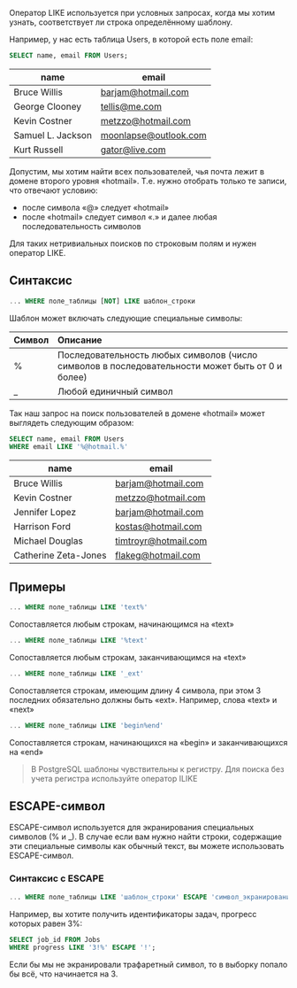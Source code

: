 Оператор LIKE используется при условных запросах, когда мы хотим узнать, соответствует ли строка определённому шаблону.

Например, у нас есть таблица Users, в которой есть поле email:

```sql
SELECT name, email FROM Users;
```

| name              | email                 |
| ----------------- | --------------------- |
| Bruce Willis      | barjam@hotmail.com    |
| George Clooney    | tellis@me.com         |
| Kevin Costner     | metzzo@hotmail.com    |
| Samuel L. Jackson | moonlapse@outlook.com |
| Kurt Russell      | gator@live.com        |

Допустим, мы хотим найти всех пользователей, чья почта лежит в домене второго уровня «hotmail». Т.е. нужно отобрать только те записи, что отвечают условию:

- после символа «@» следует «hotmail»
- после «hotmail» следует символ «.» и далее любая последовательность символов

Для таких нетривиальных поисков по строковым полям и нужен оператор LIKE.

## Синтаксис

```sql
... WHERE поле_таблицы [NOT] LIKE шаблон_строки
```

Шаблон может включать следующие специальные символы:

|Символ|Описание|
|:--|:--|
|%|Последовательность любых символов (число символов в последовательности может быть от 0 и более)|
|_|Любой единичный символ|

Так наш запрос на поиск пользователей в домене «hotmail» может выглядеть следующим образом:

```sql
SELECT name, email FROM Users
WHERE email LIKE '%@hotmail.%'
```

|name|email|
|---|---|
|Bruce Willis|barjam@hotmail.com|
|Kevin Costner|metzzo@hotmail.com|
|Jennifer Lopez|barjam@hotmail.com|
|Harrison Ford|kostas@hotmail.com|
|Michael Douglas|timtroyr@hotmail.com|
|Catherine Zeta-Jones|flakeg@hotmail.com|

## Примеры

```sql
... WHERE поле_таблицы LIKE 'text%'
```

Сопоставляется любым строкам, начинающимся на «text»

```sql
... WHERE поле_таблицы LIKE '%text'
```

Сопоставляется любым строкам, заканчивающимся на «text»

```sql
... WHERE поле_таблицы LIKE '_ext'
```

Сопоставляется строкам, имеющим длину 4 символа, при этом 3 последних обязательно должны быть «ext». Например, слова «text» и «next»

```sql
... WHERE поле_таблицы LIKE 'begin%end'
```

Сопоставляется строкам, начинающихся на «begin» и заканчивающихся на «end»


> В PostgreSQL шаблоны чувствительны к регистру. Для поиска без учета регистра используйте оператор ILIKE

## ESCAPE-символ

ESCAPE-символ используется для экранирования специальных символов (% и _). В случае если вам нужно найти строки, содержащие эти специальные символы как обычный текст, вы можете использовать ESCAPE-символ.

### Синтаксис с ESCAPE

```sql
... WHERE поле_таблицы LIKE 'шаблон_строки' ESCAPE 'символ_экранирования'
```

Например, вы хотите получить идентификаторы задач, прогресс которых равен 3%:

```sql
SELECT job_id FROM Jobs
WHERE progress LIKE '3!%' ESCAPE '!';
```

Если бы мы не экранировали трафаретный символ, то в выборку попало бы всё, что начинается на 3.